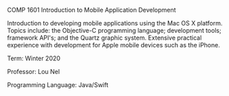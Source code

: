 COMP 1601 Introduction to Mobile Application Development

Introduction to developing mobile applications using the Mac OS X platform. Topics include: the Objective-C programming language; development tools; framework API's; and the Quartz graphic system. Extensive practical experience with development for Apple mobile devices such as the iPhone.

Term: Winter 2020

Professor: Lou Nel

Programming Language: Java/Swift
